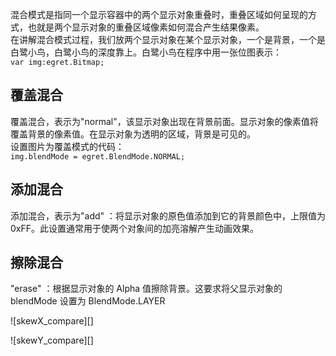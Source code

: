 
混合模式是指同一个显示容器中的两个显示对象重叠时，重叠区域如何呈现的方式，也就是两个显示对象的重叠区域像素如何混合产生结果像素。   
在讲解混合模式过程，我们放两个显示对象在某个显示对象，一个是背景，一个是白鹭小鸟，白鹭小鸟的深度靠上。白鹭小鸟在程序中用一张位图表示：   
```var img:egret.Bitmap;```

## 覆盖混合      

覆盖混合，表示为"normal"，该显示对象出现在背景前面。显示对象的像素值将覆盖背景的像素值。在显示对象为透明的区域，背景是可见的。   
设置图片为覆盖模式的代码：    
```img.blendMode = egret.BlendMode.NORMAL;```    


## 添加混合   

添加混合，表示为"add" ：将显示对象的原色值添加到它的背景颜色中，上限值为 0xFF。此设置通常用于使两个对象间的加亮溶解产生动画效果。

## 擦除混合   

"erase" ：根据显示对象的 Alpha 值擦除背景。这要求将父显示对象的 blendMode 设置为 BlendMode.LAYER

![skewX_compare][]    

![skewY_compare][]    


[normal]: Engine2D/blend/normal.png
[add]: Engine2D/blend/add.png
[erase]: Engine2D/blend/erase.png
 
 
 